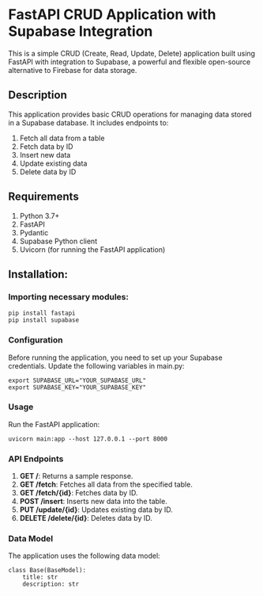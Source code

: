 # FastAPI CRUD Application with Supabase Integration
This is a simple CRUD (Create, Read, Update, Delete) application built using FastAPI with integration to Supabase, a powerful and flexible open-source alternative to Firebase for data storage.

## Description
This application provides basic CRUD operations for managing data stored in a Supabase database. It includes endpoints to:
1. Fetch all data from a table
2. Fetch data by ID
3. Insert new data
4. Update existing data
5. Delete data by ID

## Requirements
1. Python 3.7+
2. FastAPI
3. Pydantic
4. Supabase Python client
5. Uvicorn (for running the FastAPI application)

## Installation:

### Importing necessary modules:
```
pip install fastapi
pip install supabase
```

### Configuration
Before running the application, you need to set up your Supabase credentials. Update the following variables in main.py:
```
export SUPABASE_URL="YOUR_SUPABASE_URL"
export SUPABASE_KEY="YOUR_SUPABASE_KEY"
```
### Usage
Run the FastAPI application:
```
uvicorn main:app --host 127.0.0.1 --port 8000
```
### API Endpoints
1. **GET /**: Returns a sample response.
2. **GET /fetch**: Fetches all data from the specified table.
3. **GET /fetch/{id}**: Fetches data by ID.
4. **POST /insert**: Inserts new data into the table.
5. **PUT /update/{id}**: Updates existing data by ID.
6. **DELETE /delete/{id}**: Deletes data by ID.

### Data Model
The application uses the following data model:
```
class Base(BaseModel):
    title: str
    description: str
```





